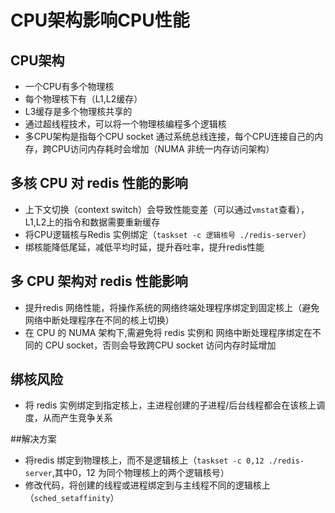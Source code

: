 # CPU架构影响CPU性能
## CPU架构
* 一个CPU有多个物理核
* 每个物理核下有（L1,L2缓存）
* L3缓存是多个物理核共享的
* 通过超线程技术，可以将一个物理核编程多个逻辑核
* 多CPU架构是指每个CPU socket 通过系统总线连接，每个CPU连接自己的内存，跨CPU访问内存耗时会增加（NUMA 非统一内存访问架构）

## 多核 CPU 对 redis 性能的影响
* 上下文切换（context switch）会导致性能变差（可以通过`vmstat`查看），L1,L2上的指令和数据需要重新缓存
* 将CPU逻辑核与Redis 实例绑定（`taskset -c 逻辑核号 ./redis-server`）
* 绑核能降低尾延，减低平均时延，提升吞吐率，提升redis性能

## 多 CPU 架构对 redis 性能影响
* 提升redis 网络性能，将操作系统的网络终端处理程序绑定到固定核上（避免网络中断处理程序在不同的核上切换）
* 在 CPU 的 NUMA 架构下,需避免将 redis 实例和 网络中断处理程序绑定在不同的 CPU socket，否则会导致跨CPU socket 访问内存时延增加  

## 绑核风险
* 将 redis 实例绑定到指定核上，主进程创建的子进程/后台线程都会在该核上调度，从而产生竞争关系

##解决方案
* 将redis 绑定到物理核上，而不是逻辑核上（`taskset -c 0,12 ./redis-server`,其中0，12 为同个物理核上的两个逻辑核号）
* 修改代码，将创建的线程或进程绑定到与主线程不同的逻辑核上（`sched_setaffinity`）